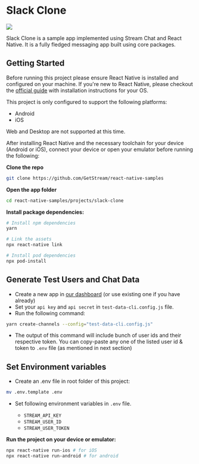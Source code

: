 # Slack Clone

![](https://stream-blog-v2.imgix.net/blog/wp-content/uploads/80af4fbb74a77a4465679f6118af7427/image.png)

Slack Clone is a sample app implemented using Stream Chat and React Native. It is a fully fledged messaging app built using core packages.

## Getting Started

Before running this project please ensure React Native is installed and configured on your machine. If you're new to React Native, please checkout the [official guide](https://reactnative.dev/docs/environment-setup) with installation instructions for your OS. 


This project is only configured to support the following platforms:

- Android
- iOS

Web and Desktop are not supported at this time. 

After installing React Native and the necessary toolchain for your device (Android or iOS), connect your device or open your emulator before running the following:

**Clone the repo**

```bash
git clone https://github.com/GetStream/react-native-samples
```

**Open the app folder** 

```bash
cd react-native-samples/projects/slack-clone
```

**Install package dependencies:**

```bash
# Install npm dependencies
yarn

# Link the assets
npx react-native link

# Install pod dependencies
npx pod-install
```

## Generate Test Users and Chat Data

- Create a new app in [our dashboard](https://dashboard.getstream.io/dashboard) (or use existing one if you have already)
- Set your `api key` and `api secret` in `test-data-cli.config.js` file.
- Run the following command:

```sh
yarn create-channels --config="test-data-cli.config.js"
```
- The output of this command will include bunch of user ids and their respective token. You can copy-paste any one of the listed user id & token to `.env` file (as mentioned in next section)

## Set Environment variables

- Create an .env file in root folder of this project:

```sh
mv .env.template .env
```

- Set following environment variables in `.env` file.

  - `STREAM_API_KEY`
  - `STREAM_USER_ID`
  - `STREAM_USER_TOKEN`

**Run the project on your device or emulator:**

```bash
npx react-native run-ios # for iOS
npx react-native run-android # for android
```